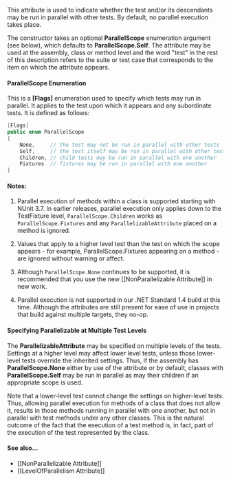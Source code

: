 This attribute is used to indicate whether the test and/or its descendants may be run in parallel with other tests. By default, no parallel execution takes place.

The constructor takes an optional **ParallelScope** enumeration argument (see below), which defaults to **ParallelScope.Self**. The attribute may be used at the assembly, class or method level and the word "test" in the rest of this description refers to the suite or test case that corresponds to the item on which the attribute appears.

#### ParallelScope Enumeration

This is a **[Flags]** enumeration used to specify which tests may run in parallel. It applies to the test upon which it appears and any subordinate tests. It is defined as follows:
```C#
[Flags]
public enum ParallelScope
{
    None,     // the test may not be run in parallel with other tests
    Self,     // the test itself may be run in parallel with other tests
    Children, // child tests may be run in parallel with one another
    Fixtures  // fixtures may be run in parallel with one another
}
```

#### Notes:

 1. Parallel execution of methods within a class is supported starting with NUnit 3.7. In earlier releases, parallel execution only applies down to the TestFixture level, `ParallelScope.Children` works as `ParallelScope.Fixtures` and any `ParallelizableAttribute` placed on a method is ignored.

 2. Values that apply to a higher level test than the test on which the scope appears - for example, ParallelScope.Fixtures appearing on a method - are ignored without warning or affect.

 3. Although `ParallelScope.None` continues to be supported, it is recommended that you use the new [[NonParallelizable Attribute]] in new work.

 4. Parallel execution is not supported in our .NET Standard 1.4 build at this time. Although the attributes are still present for ease of use in projects that build against multiple targets, they no-op.

#### Specifying Parallelizable at Multiple Test Levels

The **ParallelizableAttribute** may be specified on multiple levels of the tests. Settings at a higher level may affect lower level tests, unless those lower-level tests override the inherited settings. Thus, if the assembly has **ParallelScope.None** either by use of the attribute or by default, classes with **ParallelScope.Self** may be run in parallel as may their children if an appropriate scope is used.

Note that a lower-level test cannot change the settings on higher-level tests. Thus, allowing parallel execution for methods of a class that does not allow it, results in those methods running in parallel with one another, but not in parallel with test methods under any other classes. This is the natural outcome of the fact that the execution of a test method is, in fact, part of the execution of the test represented by the class.

#### See also...
 * [[NonParallelizable Attribute]]
 * [[LevelOfParallelism Attribute]]

